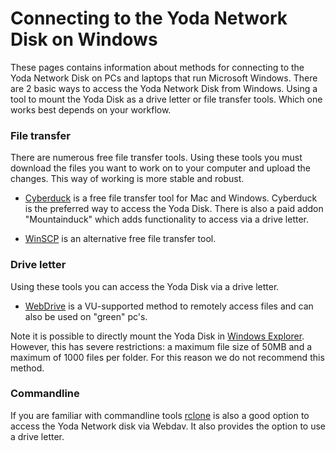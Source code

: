 # Connecting to the Yoda Network Disk on Windows

These pages contains information about methods for connecting to
the Yoda Network Disk on PCs and laptops that run Microsoft Windows. There are 2 basic ways to access the Yoda Network 
Disk from Windows. Using a tool to mount the Yoda Disk as a drive letter or file transfer tools. Which one works best
 depends on your workflow.
 
### File transfer
There are numerous free file transfer tools. Using these tools you must download the files you want to work on to 
your computer and upload the changes. This way of working is more stable and robust. 

- [Cyberduck](yoda-disk-cyberduck.md) is a free file transfer tool for Mac and Windows. Cyberduck is the preferred
way to access the Yoda Disk. There is also a paid addon "Mountainduck" which adds functionality to access via a drive 
letter.

- [WinSCP](yoda-disk-winscp.md) is an alternative free file transfer tool.

### Drive letter
Using these tools you can access the Yoda Disk via a drive letter.

- [WebDrive](yoda-disk-webdrive.md) is a VU-supported method to remotely access files and can also be used on "green"
pc's.

Note it is possible to directly mount the Yoda Disk in [Windows Explorer](yoda-disk-windowsnative.md). However, this has severe restrictions: a maximum
file size of 50MB and a maximum of 1000 files per folder. For this reason we do not recommend this method. 

### Commandline
If you are familiar with commandline tools [rclone](yoda-disk-rclone.md) is also a good option to access the Yoda Network disk via Webdav. It also provides the option to use a drive letter.